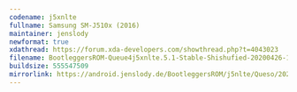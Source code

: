```yaml
---
codename: j5xnlte
fullname: Samsung SM-J510x (2016)
maintainer: jenslody
newformat: true
xdathread: https://forum.xda-developers.com/showthread.php?t=4043023
filename: BootleggersROM-Queue4j5xnlte.5.1-Stable-Shishufied-20200426-114342.zip
buildsize: 555547509
mirrorlink: https://android.jenslody.de/BootleggersROM/j5nlte/Queso/20200426-114342/
---
```


